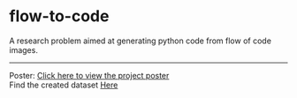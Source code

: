 # flow-to-code
A research problem aimed at generating python code from flow of code images.
<hr>


Poster: [Click here to view the project poster](https://drive.google.com/file/d/169SuSXCsWJtdSqxAd0SxlOCvTzf8flOx/view) <br>
Find the created dataset [Here](https://drive.google.com/drive/folders/1AT1UEv1LLHIhZBdHK8pNSRsQog2eAw_X?usp=share_link)
